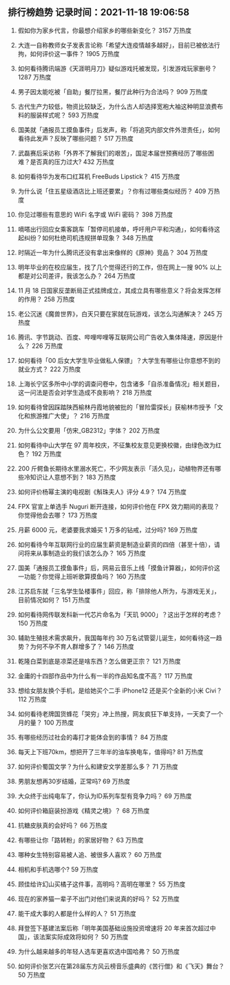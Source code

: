 
## 排行榜趋势 记录时间：2021-11-18 19:06:58
  
  1. 假如你为家乡代言，你最想介绍家乡的哪些新变化？ 3157 万热度
    
  2. 大连一自称教师女子发表言论称「希望大连疫情越多越好」，目前已被依法行拘，如何评价这一事件？ 1905 万热度
    
  3. 如何看待腾讯端游《天涯明月刀》疑似游戏托被发现，引发游戏玩家删号？ 1287 万热度
    
  4. 男子因太能吃被「自助」餐厅拉黑，餐厅此种行为合法吗？ 909 万热度
    
  5. 古代生产力较低，物资比较缺乏，为什么古人却选择宽袍大袖这种明显浪费布料的服装样式呢？ 593 万热度
    
  6. 国美就「通报员工摸鱼事件」后发声，称「将追究内部文件外泄责任」，如何看待此发声？反映了哪些问题？ 517 万热度
    
  7. 武磊赛后采访称「外界不了解我们的艰苦」，国足本届世预赛经历了哪些困难？是否真的压力过大? 432 万热度
    
  8. 如何看待华为发布口红耳机 FreeBuds Lipstick？ 415 万热度
    
  9. 为什么说「住五星级酒店比上班还要累」？你有过哪些类似经历？ 409 万热度
    
  10. 你见过哪些有意思的 WiFi 名字或 WiFi 密码？ 398 万热度
    
  11. 嘀嗒出行回应女乘客跳车「暂停司机接单，呼吁用户平和沟通」，如何看待这起纠纷？如何杜绝司机违规拼单现象？ 348 万热度
    
  12. 时隔近一年为什么腾讯还没有拿出来像样的《原神》竞品？ 304 万热度
    
  13. 明年毕业的在校应届生，找了几个觉得还行的工作，但在网上一搜 90% 以上都是对公司差评，我该怎么办？ 264 万热度
    
  14. 11 月 18 日国家反垄断局正式挂牌成立，其成立具有哪些意义？将会发挥怎样的作用？ 258 万热度
    
  15. 老公沉迷《魔兽世界》，白天只要在家就在玩游戏，该怎么沟通解决？ 245 万热度
    
  16. 腾讯、字节跳动、百度、哔哩哔哩等互联网公司广告收入集体降速，原因是什么？ 226 万热度
    
  17. 如何看待「00 后女大学生毕业做私人保镖」？大学生有哪些让你意想不到的就业方式？ 222 万热度
    
  18. 上海长宁区多所中小学的调查问卷中，包含诸多「自杀准备情况」相关题目，这一问法是否会对学生造成不良影响？ 218 万热度
    
  19. 如何看待曾因踩踏陕西榆林丹霞地貌被批的「冒险雷探长」获榆林市授予「文化和旅游推广大使」？ 216 万热度
    
  20. 为什么公文要用「仿宋_GB2312」字体？ 202 万热度
    
  21. 如何看待中山大学在 97 周年校庆，不征集校友意见更换校徽，由绿色改为红色？ 192 万热度
    
  22. 200 斤鳄鱼长期待水里溺水死亡，不少网友表示「活久见」，动植物界还有哪些冷知识让人意想不到？ 183 万热度
    
  23. 如何评价杨幂主演的电视剧《斛珠夫人》评分 4.9？ 174 万热度
    
  24. FPX 官宣上单选手 Nuguri 断开连接，如何评价他在 FPX 效力期间的表现？你觉得他会去哪？ 173 万热度
    
  25. 月薪 6000 元，老婆要我求婚买 1 万多的钻戒，过分吗? 169 万热度
    
  26. 如何看待今年互联网行业的应届生薪资是制造业薪资的四倍（甚至十倍），请问将来从事制造业的我们该怎么办？ 165 万热度
    
  27. 国美「通报员工摸鱼事件」后，网易云音乐上线「摸鱼计算器」，如何评价这一功能？你觉得上班听歌算摸鱼吗？ 160 万热度
    
  28. 江苏启东就「三名学生坠楼事件」回应，称「排除他人所为，与游戏无关」，目前情况如何？ 151 万热度
    
  29. 如何看待网传联发科新一代芯片命名为「天玑 9000」？这出于怎样的考虑？ 150 万热度
    
  30. 辅助生殖技术需求飙升，我国每年约 30 万名试管婴儿诞生，如何看待这一趋势？为何不孕不育人群增多了？ 146 万热度
    
  31. 乾隆白菜到底是凉菜还是啥东西？怎么做更正宗？ 121 万热度
    
  32. 金庸的十四部作品中为什么有一半的作品知名度不高？ 117 万热度
    
  33. 想给女朋友换个手机，是给她买个二手 iPhone12 还是买个全新的小米 Civi？ 112 万热度
    
  34. 如何看待老牌国货蜂花「哭穷」冲上热搜，网友疯狂下单支持，一天卖了一个月的量？ 100 万热度
    
  35. 有哪些经历过社会的毒打才能体会到的事情？ 84 万热度
    
  36. 每天上下班70km，想把开了三年半的油车换电车，值得吗? 81 万热度
    
  37. 如何评价蜀国文学？为什么和建安文学差那么多？ 71 万热度
    
  38. 男朋友想再30岁结婚，正常吗? 69 万热度
    
  39. 大众终于出纯电车了，你认为ID系列车型有竞争力吗？ 69 万热度
    
  40. 如何评价箱庭装扮游戏《精灵之境》？ 68 万热度
    
  41. 抗糖皮肤真的会好吗？ 66 万热度
    
  42. 有哪些让你「路转粉」的家居好物？ 63 万热度
    
  43. 哪种女生特别容易被人追、被很多人喜欢？ 60 万热度
    
  44. 相机和手机选哪个? 59 万热度
    
  45. 顾佳给许幻山买橘子这件事，高明吗？高明在哪里？ 55 万热度
    
  46. 现在的家养猫一辈子不出门对他们来说真的好吗？ 52 万热度
    
  47. 能干成大事的人都是什么样的人？ 51 万热度
    
  48. 拜登签下基建法案后称「明年美国基础设施投资增速将 20 年来首次超过中国」，该法案实际成效将如何？ 50 万热度
    
  49. 为什么越来越多的年轻人选车更喜欢选中国哈弗？ 50 万热度
    
  50. 如何评价张艺兴在第28届东方风云榜音乐盛典的《苦行僧》和《飞天》舞台？ 50 万热度
    